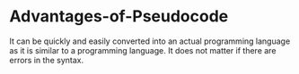 # Advantages-of-Pseudocode
It can be quickly and easily converted into an actual programming language as it is similar to a programming language.
It does not matter if there are errors in the syntax.
